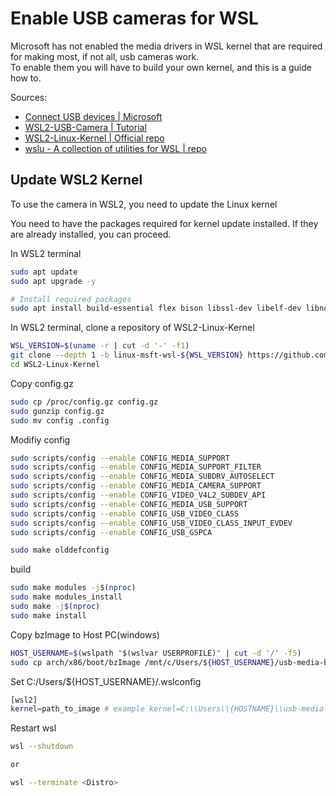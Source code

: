 # Enable USB cameras for WSL

Microsoft has not enabled the media drivers in WSL kernel that are required for making most, if not all, usb cameras work.  
To enable them you will have to build your own kernel, and this is a guide how to.

Sources: 
- [Connect USB devices | Microsoft](https://learn.microsoft.com/en-us/windows/wsl/connect-usb)
- [WSL2-USB-Camera | Tutorial](https://github.com/randomwons/WSL2-USB-Camera)
- [WSL2-Linux-Kernel | Official repo](https://github.com/microsoft/WSL2-Linux-Kernel)
- [wslu - A collection of utilities for WSL | repo](https://github.com/wslutilities/wslu)


## Update WSL2 Kernel

To use the camera in WSL2, you need to update the Linux kernel

You need to have the packages required for kernel update installed. If they are already installed, you can proceed.

In WSL2 terminal
```bash
sudo apt update
sudo apt upgrade -y

# Install required packages
sudo apt install build-essential flex bison libssl-dev libelf-dev libncurses-dev autoconf libudev-dev libtool dwarves bc wslu
```

In WSL2 terminal, clone a repository of WSL2-Linux-Kernel
```bash
WSL_VERSION=$(uname -r | cut -d '-' -f1)
git clone --depth 1 -b linux-msft-wsl-${WSL_VERSION} https://github.com/microsoft/WSL2-Linux-Kernel.git
cd WSL2-Linux-Kernel
```
Copy config.gz
```bash
sudo cp /proc/config.gz config.gz
sudo gunzip config.gz
sudo mv config .config
```

Modifiy config
```bash
sudo scripts/config --enable CONFIG_MEDIA_SUPPORT
sudo scripts/config --enable CONFIG_MEDIA_SUPPORT_FILTER
sudo scripts/config --enable CONFIG_MEDIA_SUBDRV_AUTOSELECT
sudo scripts/config --enable CONFIG_MEDIA_CAMERA_SUPPORT
sudo scripts/config --enable CONFIG_VIDEO_V4L2_SUBDEV_API
sudo scripts/config --enable CONFIG_MEDIA_USB_SUPPORT
sudo scripts/config --enable CONFIG_USB_VIDEO_CLASS
sudo scripts/config --enable CONFIG_USB_VIDEO_CLASS_INPUT_EVDEV
sudo scripts/config --enable CONFIG_USB_GSPCA

sudo make olddefconfig
```

build
```bash
sudo make modules -j$(nproc)
sudo make modules_install
sudo make -j$(nproc)
sudo make install
```
Copy bzImage to Host PC(windows)

```bash
HOST_USERNAME=$(wslpath "$(wslvar USERPROFILE)" | cut -d '/' -f5) 
sudo cp arch/x86/boot/bzImage /mnt/c/Users/${HOST_USERNAME}/usb-media-bzImage
```

Set C:/Users/${HOST_USERNAME}/.wslconfig
```bash
[wsl2]
kernel=path_to_image # example kernel=C:\\Users\\{HOSTNAME}\\usb-media-bzImage
```

Restart wsl
```bash
wsl --shutdown

or

wsl --terminate <Distro>
```
